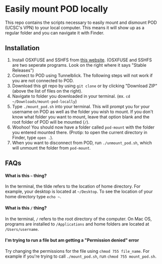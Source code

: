 # Easily mount POD locally

This repo contains the scripts necessary to easily mount and dismount POD (UCSC's VPN) to your local computer. This means it will show up as a regular folder and you can navigate it with Finder.

## Installation

1. Install OSXFUSE and SSHFS from [this website](http://osxfuse.github.io/). (OSXFUSE and SSHFS are two seperate programs. Look on the right where it says "Stable Releases")
3. Connect to POD using Tunnelblick. The following steps will not work if you are not connected to POD.
2. Download this git repo by using `git clone` or by clicking "Download ZIP" (above the list of files on the right).
4. Navigate to folder you downloaded in your terminal. (ex. `cd ~/Downloads/mount-pod-locally`)
5. Type `./mount_pod.sh` into your terminal. This will prompt you for your username on POD as well as the folder you wish to mount. If you don't know what folder you want to mount, leave that option blank and the root folder of POD will be mounted (`/`).
6. Woohoo! You should now have a folder called `pod-mount` with the folder you entered mounted there. (Protip: to open the current directory in Finder, type `open .`).
7. When you want to disconnect from POD, run `./unmount_pod.sh`, which will unmount the folder from `pod-mount`.

## FAQs

#### What is this `~` thing?

In the terminal, the tilde refers to the location of home directory. For example, your desktop is located at `~/Desktop`. To see the location of your home directory type `echo ~`.

#### What is this `/` thing?

In the terminal, `/` refers to the root directory of the computer. On Mac OS, programs are installed to `/Applications` and home folders are located at `/Users/username`.

#### I'm trying to run a file but am getting a "Permission denied" error

Try changing the permissions for the file using `chmod 755 file_name`. For example if you're trying to call `./mount_pod.sh`, run `chmod 755 mount_pod.sh`.
